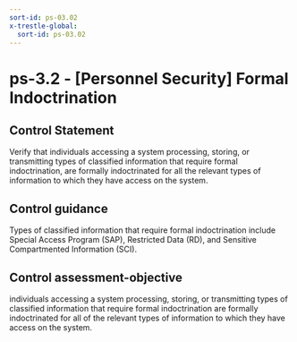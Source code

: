 ```yaml
---
sort-id: ps-03.02
x-trestle-global:
  sort-id: ps-03.02
---
```


# ps-3.2 - \[Personnel Security\] Formal Indoctrination

## Control Statement

Verify that individuals accessing a system processing, storing, or transmitting types of classified information that require formal indoctrination, are formally indoctrinated for all the relevant types of information to which they have access on the system.

## Control guidance

Types of classified information that require formal indoctrination include Special Access Program (SAP), Restricted Data (RD), and Sensitive Compartmented Information (SCI).

## Control assessment-objective

individuals accessing a system processing, storing, or transmitting types of classified information that require formal indoctrination are formally indoctrinated for all of the relevant types of information to which they have access on the system.
